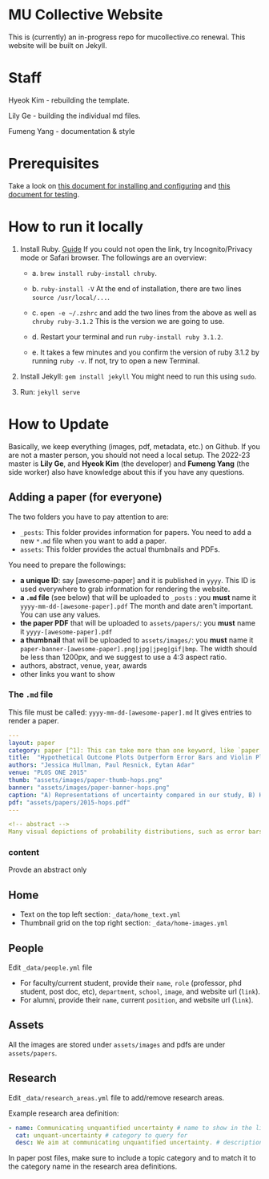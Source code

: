 # MU Collective Website

This is (currently) an in-progress repo for mucollective.co renewal. This website will be built on Jekyll.

# Staff

Hyeok Kim - rebuilding the template.

Lily Ge - building the individual md files.

Fumeng Yang - documentation & style

# Prerequisites

Take a look on [this document for installing and configuring](https://docs.github.com/en/pages/setting-up-a-github-pages-site-with-jekyll) and [this document for testing](https://docs.github.com/en/pages/setting-up-a-github-pages-site-with-jekyll/testing-your-github-pages-site-locally-with-jekyll).

# How to run it locally

1. Install Ruby. [Guide](https://mac.install.guide/ruby/12.html) If you could not open the link, try Incognito/Privacy mode or Safari browser. The followings are an overview: 

   * a. `brew install ruby-install chruby`. 
   
   * b. `ruby-install -V` At the end of installation, there are two lines `source /usr/local/...`.  
   
   * c. `open -e ~/.zshrc` and add the two lines from the above as well as `chruby ruby-3.1.2`  This is the version we are going to use.  
   
   * d. Restart your terminal and run `ruby-install ruby 3.1.2`. 
   
   * e. It takes a few minutes and you confirm the version of ruby 3.1.2 by running `ruby -v`. If not, try to open a new Terminal. 
 
2.  Install Jekyll: `gem install jekyll` You might need to run this using `sudo`.

3.  Run: `jekyll serve`

# How to Update

Basically, we keep everything (images, pdf, metadata, etc.) on Github. If you are not a master person, you should not need a local setup. The 2022-23 master is __Lily Ge__, and __Hyeok Kim__ (the developer) and __Fumeng Yang__ (the side worker) also have knowledge about this if you have any questions. 


## Adding a paper (for everyone)

The two folders you have to pay attention to are: 
  * `_posts`: This folder provides information for papers. You need to add a new `*.md` file when you want to add a paper. 
  *  `assets`: This folder provides the actual thumbnails and PDFs. 

You need to prepare the followings: 
  * __a unique ID__: say [awesome-paper] and it is published in `yyyy`. This ID is used everywhere to grab information for rendering the website. 
  * __a `.md` file__ (see below) that will be uploaded to `_posts` : you __must__ name it `yyyy-mm-dd-[awesome-paper].pdf` The month and date aren't important. You can use any values.  
  * __the paper PDF__ that will be uploaded to `assets/papers/`: you __must__ name it `yyyy-[awesome-paper].pdf`
  * __a thumbnail__ that will be uploaded to `assets/images/`: you __must__ name it `paper-banner-[awesome-paper].png|jpg|jpeg|gif|bmp`. The width should be less than 1200px, and we suggest to use a 4:3 aspect ratio.
  * authors, abstract, venue, year, awards
  * other links you want to show

### The `.md` file

This file must be called: `yyyy-mm-dd-[awesome-paper].md` It gives entries to render a paper. 

```yaml
---
layout: paper
category: paper [^1]: This can take more than one keyword, like `paper quant-uncerntainty`. The second keyword is used to put the paper under a research area, which you can find under `_data/research_area.yml` (the `cat` field.) If you don't know, leave it as `paper`. 
title:  "Hypothetical Outcome Plots Outperform Error Bars and Violin Plots for Inferences about Reliability of Variable Ordering"
authors: "Jessica Hullman, Paul Resnick, Eytan Adar"
venue: "PLOS ONE 2015"
thumb: "assets/images/paper-thumb-hops.png"
banner: "assets/images/paper-banner-hops.png"
caption: "A) Representations of uncertainty compared in our study, B) HOPs limiting case, C) HOPs can express properties of a joint distribution."
pdf: "assets/papers/2015-hops.pdf"
---

<!-- abstract -->
Many visual depictions of probability distributions, such as error bars, are difficult for users to accurately interpret. We present and study an alternative representation, Hypothetical Outcome Plots (HOPs), that animates a finite set of individual draws. In contrast to the statistical background required to interpret many static representations of distributions, HOPs require relatively little background knowledge to interpret. Instead, HOPs enables viewers to infer properties of the distribution using mental processes like counting and integration. We conducted an experiment comparing HOPs to error bars and violin plots. With HOPs, people made much more accurate judgments about plots of two and three quantities. Accuracy was similar with all three representations for most questions about distributions of a single quantity.
```

### content

Provde an abstract only


## Home

- Text on the top left section: `_data/home_text.yml`
- Thumbnail grid on the top right section: `_data/home-images.yml`


## People

Edit `_data/people.yml` file

- For faculty/current student, provide their `name`, `role` (professor, phd student, post doc, etc), `department`, `school`, `image`, and website url (`link`).
- For alumni, provide their `name`, current `position`, and website url (`link`).

## Assets

All the images are stored under `assets/images` and pdfs are under `assets/papers`.

## Research

Edit `_data/research_areas.yml` file to add/remove research areas.

Example research area definition:

```yaml
- name: Communicating unquantified uncertainty # name to show in the list
  cat: unquant-uncertainty # category to query for
  desc: We aim at communicating unquantified uncertainty. # description
```

In paper post files, make sure to include a topic category and to match it to the category name in the research area definitions.
